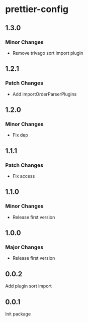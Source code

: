 # prettier-config

## 1.3.0

### Minor Changes

- Remove trivago sort import plugin

## 1.2.1

### Patch Changes

- Add importOrderParserPlugins

## 1.2.0

### Minor Changes

- Fix dep

## 1.1.1

### Patch Changes

- Fix access

## 1.1.0

### Minor Changes

- Release first version

## 1.0.0

### Major Changes

- Release first version

## 0.0.2

Add plugin sort import

## 0.0.1

Init package
